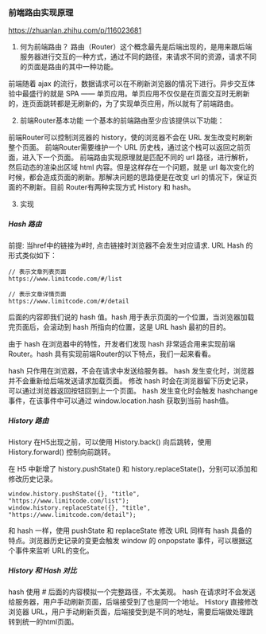 ﻿### 前端路由实现原理

https://zhuanlan.zhihu.com/p/116023681

1. 何为前端路由？
路由（Router）这个概念最先是后端出现的，是用来跟后端服务器进行交互的一种方式，通过不同的路径，来请求不同的资源，请求不同的页面是路由的其中一种功能。

前端随着 ajax 的流行，数据请求可以在不刷新浏览器的情况下进行。异步交互体验中最盛行的就是 SPA —— 单页应用。单页应用不仅仅是在页面交互时无刷新的，连页面跳转都是无刷新的，为了实现单页应用，所以就有了前端路由。

2. 前端Router基本功能
一个基本的前端路由至少应该提供以下功能：

前端Router可以控制浏览器的 history，使的浏览器不会在 URL 发生改变时刷新整个页面。
前端Router需要维护一个 URL 历史栈，通过这个栈可以返回之前页面，进入下一个页面。
前端路由实现原理就是匹配不同的 url 路径，进行解析，然后动态的渲染出区域 html 内容。但是这样存在一个问题，就是 url 每次变化的时候，都会造成页面的刷新。那解决问题的思路便是在改变 url 的情况下，保证页面的不刷新。目前 Router有两种实现方式 History 和 hash。

3. 实现
##### Hash 路由
前提: 当href中的链接为#时, 点击链接时浏览器不会发生对应请求. 
URL Hash 的形式类似如下：
```
// 表示文章列表页面
https://www.limitcode.com/#/list
 
// 表示文章详情页面
https://www.limitcode.com/#/detail
```
后面的内容即我们说的 hash 值。hash 用于表示页面的一个位置，当浏览器加载完页面后，会滚动到 hash 所指向的位置，这是 URL hash 最初的目的。

由于 hash 在浏览器中的特性，开发者们发现 hash 非常适合用来实现前端 Router。hash 具有实现前端Router的以下特点，我们一起来看看。

hash 只作用在浏览器，不会在请求中发送给服务器。
hash 发生变化时，浏览器并不会重新给后端发送请求加载页面。
修改 hash 时会在浏览器留下历史记录，可以通过浏览器返回按钮回到上一个页面。
hash 发生变化时会触发 hashchange 事件，在该事件中可以通过 window.location.hash 获取到当前 hash值。

##### History 路由
History 在H5出现之前，可以使用 History.back() 向后跳转，使用 History.forward() 控制向前跳转。

在 H5 中新增了 history.pushState() 和 history.replaceState()，分别可以添加和修改历史记录。
```
window.history.pushState({}, "title", "https://www.limitcode.com/list");
window.history.replaceState({}, "title", "https://www.limitcode.com/detail");
```
和 hash 一样，使用 pushState 和 replaceState 修改 URL 同样有 hash 具备的特点。浏览器历史记录的变更会触发 window 的 onpopstate 事件，可以根据这个事件来监听 URL的变化。

##### History 和 Hash 对比
hash 使用 # 后面的内容模拟一个完整路径，不太美观。
hash 在请求时不会发送给服务器，用户手动刷新页面，后端接受到了也是同一个地址。
History 直接修改浏览器 URL，用户手动刷新页面，后端接受到是不同的地址，需要后端做处理跳转到统一的html页面。